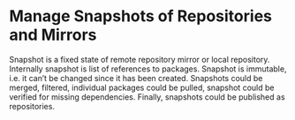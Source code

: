# Manage Snapshots of Repositories and Mirrors
<div>
Snapshot is a fixed state of remote repository mirror or local repository. Internally snapshot is list of references to packages. Snapshot is immutable, i.e. it can’t be changed since it has been created. Snapshots could be merged, filtered, individual packages could be pulled, snapshot could be verified for missing dependencies. Finally, snapshots could be published as repositories.
</div>
